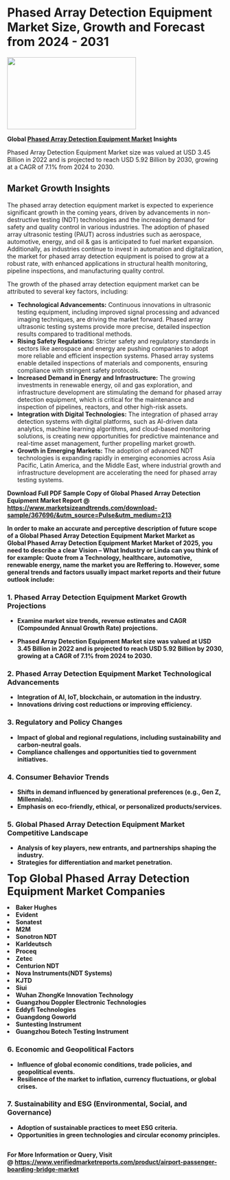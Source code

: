 <H1>Phased Array Detection Equipment Market Size, Growth and Forecast from 2024 - 2031</H1><img class="aligncenter size-medium wp-image-584254" src="https://thirdeyenews.in/wp-content/uploads/2024/09/Global-Market-Research-300x168.jpeg" alt="" width="300" height="168" /><p><strong>Global&nbsp;<a href="https://www.marketsizeandtrends.com/download-sample/367696/&amp;utm_source=Pulse&amp;utm_medium=213">Phased Array Detection Equipment Market</a> Insights</strong></p><p>Phased Array Detection Equipment Market size was valued at USD 3.45 Billion in 2022 and is projected to reach USD 5.92 Billion by 2030, growing at a CAGR of 7.1% from 2024 to 2030.</p><p><h2>Market Growth Insights</h2> <p>The phased array detection equipment market is expected to experience significant growth in the coming years, driven by advancements in non-destructive testing (NDT) technologies and the increasing demand for safety and quality control in various industries. The adoption of phased array ultrasonic testing (PAUT) across industries such as aerospace, automotive, energy, and oil & gas is anticipated to fuel market expansion. Additionally, as industries continue to invest in automation and digitalization, the market for phased array detection equipment is poised to grow at a robust rate, with enhanced applications in structural health monitoring, pipeline inspections, and manufacturing quality control.</p> <p><strong></strong></p> <p>The growth of the phased array detection equipment market can be attributed to several key factors, including:</p> <ul> <li><strong>Technological Advancements:</strong> Continuous innovations in ultrasonic testing equipment, including improved signal processing and advanced imaging techniques, are driving the market forward. Phased array ultrasonic testing systems provide more precise, detailed inspection results compared to traditional methods.</li> <li><strong>Rising Safety Regulations:</strong> Stricter safety and regulatory standards in sectors like aerospace and energy are pushing companies to adopt more reliable and efficient inspection systems. Phased array systems enable detailed inspections of materials and components, ensuring compliance with stringent safety protocols.</li> <li><strong>Increased Demand in Energy and Infrastructure:</strong> The growing investments in renewable energy, oil and gas exploration, and infrastructure development are stimulating the demand for phased array detection equipment, which is critical for the maintenance and inspection of pipelines, reactors, and other high-risk assets.</li> <li><strong>Integration with Digital Technologies:</strong> The integration of phased array detection systems with digital platforms, such as AI-driven data analytics, machine learning algorithms, and cloud-based monitoring solutions, is creating new opportunities for predictive maintenance and real-time asset management, further propelling market growth.</li> <li><strong>Growth in Emerging Markets:</strong> The adoption of advanced NDT technologies is expanding rapidly in emerging economies across Asia Pacific, Latin America, and the Middle East, where industrial growth and infrastructure development are accelerating the need for phased array testing systems.</li> </ul> <p><strong></p><p><span class=""><strong>Download Full PDF Sample Copy of Global Phased Array Detection Equipment Market Report</strong> @ <a href="https://www.marketsizeandtrends.com/download-sample/367696/&amp;utm_source=Pulse&amp;utm_medium=213" target="_blank">https://www.marketsizeandtrends.com/download-sample/367696/&amp;utm_source=Pulse&amp;utm_medium=213</a></span></p><p>In order to make an accurate and perceptive description of future scope of a Global&nbsp;Phased Array Detection Equipment Market Market as Global&nbsp;Phased Array Detection Equipment Market Market of 2025, you need to describe a clear Vision &ndash; What Industry or Linda can you think of for example: Quote from a Technology, healthcare, automotive, renewable energy, name the market you are Reffering to. However, some general trends and factors usually impact market reports and their future outlook include:</p><h3>1.&nbsp;<strong>Phased Array Detection Equipment Market Growth Projections</strong></h3><ul><li>Examine market size trends, revenue estimates and CAGR (Compounded Annual Growth Rate) projections.</li><li><p>Phased Array Detection Equipment Market size was valued at USD 3.45 Billion in 2022 and is projected to reach USD 5.92 Billion by 2030, growing at a CAGR of 7.1% from 2024 to 2030.</p></li></ul><h3>2.&nbsp;<strong>Phased Array Detection Equipment Market Technological Advancements</strong></h3><ul><li>Integration of AI, IoT, blockchain, or automation in the industry.</li><li>Innovations driving cost reductions or improving efficiency.</li></ul><h3>3.&nbsp;<strong>Regulatory and Policy Changes</strong></h3><ul><li>Impact of global and regional regulations, including sustainability and carbon-neutral goals.</li><li>Compliance challenges and opportunities tied to government initiatives.</li></ul><h3>4.&nbsp;<strong>Consumer Behavior Trends</strong></h3><ul><li>Shifts in demand influenced by generational preferences (e.g., Gen Z, Millennials).</li><li>Emphasis on eco-friendly, ethical, or personalized products/services.</li></ul><h3>5.&nbsp;<strong>Global Phased Array Detection Equipment Market Competitive Landscape</strong></h3><ul><li>Analysis of key players, new entrants, and partnerships shaping the industry.</li><li>Strategies for differentiation and market penetration.</li></ul><p data-pm-slice="1 1 []"><span style="color: inherit; font-family: inherit; font-size: 25px;">Top Global Phased Array Detection Equipment Market Companies</span></p><div class="" data-test-id=""><p><li>Baker Hughes</li><li> Evident</li><li> Sonatest</li><li> M2M</li><li> Sonotron NDT</li><li> Karldeutsch</li><li> Proceq</li><li> Zetec</li><li> Centurion NDT</li><li> Nova Instruments(NDT Systems)</li><li> KJTD</li><li> Siui</li><li> Wuhan ZhongKe Innovation Technology</li><li> Guangzhou Doppler Electronic Technologies</li><li> Eddyfi Technologies</li><li> Guangdong Goworld</li><li> Suntesting Instrument</li><li> Guangzhou Botech Testing Instrument</li></p></div><h3>6.&nbsp;<strong>Economic and Geopolitical Factors</strong></h3><ul><li>Influence of global economic conditions, trade policies, and geopolitical events.</li><li>Resilience of the market to inflation, currency fluctuations, or global crises.</li></ul><h3>7.&nbsp;<strong>Sustainability and ESG (Environmental, Social, and Governance)</strong></h3><ul><li>Adoption of sustainable practices to meet ESG criteria.</li><li>Opportunities in green technologies and circular economy principles.</li></ul><h2><strong style="font-size: 14px;">For More Information or Query, Visit @&nbsp;</strong><a style="background-color: #ffffff; font-size: 14px;" href="https://www.marketsizeandtrends.com/report/phased-array-detection-equipment-market/" target="_blank">https://www.verifiedmarketreports.com/product/airport-passenger-boarding-bridge-market</a></h2>
